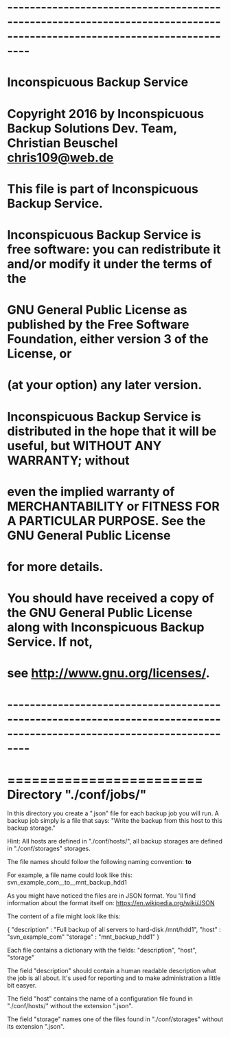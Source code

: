 # ----------------------------------------------------------------------------------------------------------------------
# Inconspicuous Backup Service
#
# Copyright 2016 by Inconspicuous Backup Solutions Dev. Team, Christian Beuschel <chris109@web.de>
#
# This file is part of Inconspicuous Backup Service.
#
# Inconspicuous Backup Service is free software: you can redistribute it and/or modify it under the terms of the
# GNU General Public License as published by the Free Software Foundation, either version 3 of the License, or
# (at your option) any later version.
#
# Inconspicuous Backup Service is distributed in the hope that it will be useful, but WITHOUT ANY WARRANTY; without
# even the implied warranty of MERCHANTABILITY or FITNESS FOR A PARTICULAR PURPOSE. See the GNU General Public License
# for more details.
# 
# You should have received a copy of the GNU General Public License along with Inconspicuous Backup Service. If not,
# see <http://www.gnu.org/licenses/>.
# 
# ----------------------------------------------------------------------------------------------------------------------

========================
Directory "./conf/jobs/"
========================

In this directory you create a ".json" file for each backup job you will run.
A backup job simply is a file that says:
"Write the backup from this host to this backup storage."

Hint: All hosts are defined in "./conf/hosts/", all backup storages are defined
      in "./conf/storages" storages.
      
The file names should follow the following naming convention:
<host file name>__to__<storage file name>

For example, a file name could look like this:
svn_example_com__to__mnt_backup_hdd1

As you might have noticed the files are in JSON format. You 'll find information
about the format itself on: https://en.wikipedia.org/wiki/JSON

The content of a file might look like this:

{
    "description" : "Full backup of all servers to hard-disk /mnt/hdd1",
    "host" : "svn_example_com"
    "storage" : "mnt_backup_hdd1"
}

Each file contains a dictionary with the fields:
"description", "host", "storage"

The field "description" should contain a human readable description what the job
is all about. It's used for reporting and to make administration a little bit
easyer.

The field "host" contains the name of a configuration file found in
"./conf/hosts/" without the extension ".json".

The field "storage" names one of the files found in "./conf/storages"
without its extension ".json".
